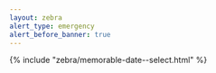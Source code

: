 ```yaml
---
layout: zebra
alert_type: emergency
alert_before_banner: true
---
```


{% include "zebra/memorable-date--select.html" %}
